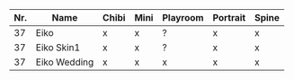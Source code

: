 | Nr. | Name         | Chibi | Mini | Playroom | Portrait | Spine |
| --- | ------------ | ----- | ---- | -------- | -------- | ----- |
| 37  | Eiko         | x     | x    | ?        | x        | x     |
| 37  | Eiko Skin1   | x     | x    | ?        | x        | x     |
| 37  | Eiko Wedding | x     | x    | x        | x        | x     |
